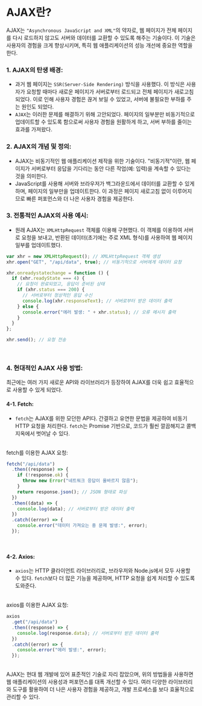 # AJAX란?

AJAX는 `"Asynchronous JavaScript and XML"`의 약자로, 웹 페이지가 전체 페이지를 다시 로드하지 않고도 서버와 데이터를 교환할 수 있도록 해주는 기술이다. 이 기술은 사용자의 경험을 크게 향상시키며, 특히 웹 애플리케이션의 성능 개선에 중요한 역할을 한다.
<br/>

### 1. **AJAX의 탄생 배경**:

- 과거 웹 페이지는 `SSR(Server-Side Rendering)` 방식을 사용했다. 이 방식은 사용자가 요청할 때마다 새로운 페이지가 서버로부터 로드되고 전체 페이지가 새로고침되었다. 이로 인해 사용자 경험은 끊겨 보일 수 있었고, 서버에 불필요한 부하를 주는 원인도 되었다.
- `AJAX`는 이러한 문제를 해결하기 위해 고안되었다. 페이지의 일부분만 비동기적으로 업데이트할 수 있도록 함으로써 사용자 경험을 원활하게 하고, 서버 부하를 줄이는 효과를 가져왔다.
  <br/>

### 2. **AJAX의 개념 및 정의**:

- AJAX는 비동기적인 웹 애플리케이션 제작을 위한 기술이다. "비동기적"이란, 웹 페이지가 서버로부터 응답을 기다리는 동안 다른 작업(예: 입력)을 계속할 수 있다는 것을 의미한다.
- JavaScript를 사용해 서버와 브라우저가 백그라운드에서 데이터를 교환할 수 있게 하며, 페이지의 일부만을 업데이트한다. 이 과정은 페이지 새로고침 없이 이루어지므로 빠른 퍼포먼스와 더 나은 사용자 경험을 제공한다.
  <br/>

### 3. **전통적인 AJAX의 사용 예시**:

- 원래 AJAX는 `XMLHttpRequest` 객체를 이용해 구현했다. 이 객체를 이용하여 서버로 요청을 보내고, 반환된 데이터(초기에는 주로 XML 형식)를 사용하여 웹 페이지 일부를 업데이트했다.

```javascript
var xhr = new XMLHttpRequest(); // XMLHttpRequest 객체 생성
xhr.open("GET", "/api/data", true); // 비동기적으로 서버에게 데이터 요청

xhr.onreadystatechange = function () {
  if (xhr.readyState === 4) {
    // 요청이 완료되었고, 응답이 준비된 상태
    if (xhr.status === 200) {
      // 서버로부터 정상적인 응답 수신
      console.log(xhr.responseText); // 서버로부터 받은 데이터 출력
    } else {
      console.error("에러 발생: " + xhr.status); // 오류 메시지 출력
    }
  }
};

xhr.send(); // 요청 전송
```

<br/>

### 4. **현대적인 AJAX 사용 방법**:

최근에는 여러 가지 새로운 API와 라이브러리가 등장하여 AJAX를 더욱 쉽고 효율적으로 사용할 수 있게 되었다.

#### 4-1. **Fetch**:

- `fetch`는 AJAX를 위한 모던한 API다. 간결하고 유연한 문법을 제공하여 비동기 HTTP 요청을 처리한다. `fetch`는 Promise 기반으로, 코드가 훨씬 깔끔해지고 콜백 지옥에서 벗어날 수 있다.

<br/>
fetch를 이용한 AJAX 요청:

```javascript
fetch("/api/data")
  .then((response) => {
    if (!response.ok) {
      throw new Error("네트워크 응답이 올바르지 않음");
    }
    return response.json(); // JSON 형태로 파싱
  })
  .then((data) => {
    console.log(data); // 서버로부터 받은 데이터 출력
  })
  .catch((error) => {
    console.error("데이터 가져오는 중 문제 발생:", error);
  });
```

<br/>

#### 4-2. **Axios**:

- `axios`는 HTTP 클라이언트 라이브러리로, 브라우저와 Node.js에서 모두 사용할 수 있다. `fetch`보다 더 많은 기능을 제공하며, HTTP 요청을 쉽게 처리할 수 있도록 도와준다.

<br/>
axios를 이용한 AJAX 요청:

```javascript
axios
  .get("/api/data")
  .then((response) => {
    console.log(response.data); // 서버로부터 받은 데이터 출력
  })
  .catch((error) => {
    console.error("에러 발생:", error);
  });
```

<br/>
AJAX는 현대 웹 개발에 있어 표준적인 기술로 자리 잡았으며, 위의 방법들을 사용하면 웹 애플리케이션의 사용성과 퍼포먼스를 대폭 개선할 수 있다. 여러 다양한 라이브러리와 도구를 활용하여 더 나은 사용자 경험을 제공하고, 개발 프로세스를 보다 효율적으로 관리할 수 있다.

